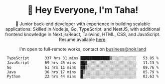<div align="center">

<h1 align="center">👋 Hey Everyone, I'm Taha! </h1>
  
<p>
  
 🎉 Junior back-end developer with experience in building scalable applications. Skilled in Node.js, Go, TypeScript, and NestJS, with additional frontend knowledge in Next.js/React, Tailwind, HTML, CSS, and JavaScript. Resume available [here](https://cdn.noir.land/resume).

</p>
   
<p align="center">

  I'm open to full-remote works, contact on [business@noir.land](mailto:business@noir.land) 
 
 </p>
   

  
<!--START_SECTION:waka-->

```txt
TypeScript       337 hrs 31 mins █████████████▒░░░░░░░░░░░   53.85 %
JavaScript       69 hrs 45 mins  ██▓░░░░░░░░░░░░░░░░░░░░░░   11.13 %
Go               61 hrs 11 mins  ██▒░░░░░░░░░░░░░░░░░░░░░░   09.76 %
Java             36 hrs 17 mins  █▒░░░░░░░░░░░░░░░░░░░░░░░   05.79 %
Python           22 hrs 44 mins  █░░░░░░░░░░░░░░░░░░░░░░░░   03.63 %
```

<!--END_SECTION:waka-->
